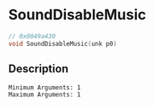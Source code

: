 # SoundDisableMusic
```c
// 0x0049a430
void SoundDisableMusic(unk p0)
```
## Description
```
Minimum Arguments: 1
Maximum Arguments: 1
```
